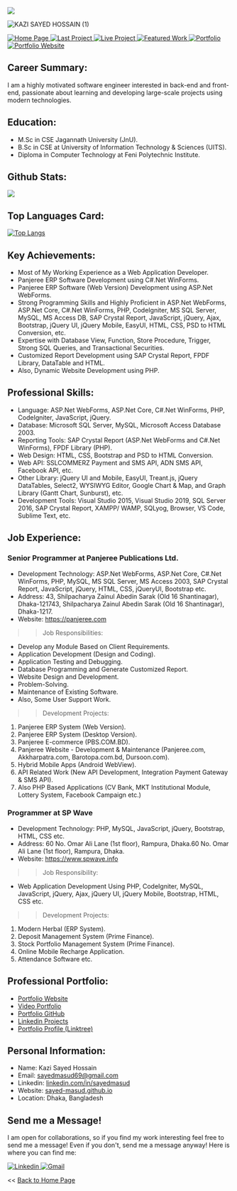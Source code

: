 <a href="https://hits.seeyoufarm.com"><img src="https://hits.seeyoufarm.com/api/count/incr/badge.svg?url=https%3A%2F%2Fgithub.com%2Fsayed-masud%2Fprofile%2Fhit-counter&count_bg=%2379C83D&title_bg=%23555555&icon=&icon_color=%23E7E7E7&title=Portfolio+View&edge_flat=false"/></a>

![KAZI SAYED HOSSAIN (1)](https://user-images.githubusercontent.com/83280369/184299575-e2c19e97-0aaf-46be-bb25-27e89e62aed1.jpg)

 <p>
 <a href="https://github.com/sayed-masud" target="_blank">
  <img
    alt="Home Page"
    src="https://img.shields.io/static/v1?label=&message=Home Page&color=lightgrey&style=for-the-badge"
  />
</a>
<a href="https://pbs.com.bd" target="_blank">
  <img
    alt="Last Project"
    src="https://img.shields.io/static/v1?label=&message=Last Project&color=blue&style=for-the-badge"
  />
</a>
<a href="https://github.com/sayed-masud/dashboard" target="_blank">
  <img
    alt="Live Project"
    src="https://img.shields.io/static/v1?label=&message=Live Project&color=blue&style=for-the-badge"
  />
</a>
<a href="https://github.com/stars/sayed-masud/lists/featured-work" target="_blank">
  <img
    alt="Featured Work"
    src="https://img.shields.io/static/v1?label=&message=Featured Work&color=blue&style=for-the-badge"
  />
</a>
<a href="https://www.youtube.com/embed/gq-fNaTUf9Y" target="_blank">
  <img
    alt="Portfolio"
    src="https://img.shields.io/static/v1?label=&message=Work Portfolio&color=red&style=for-the-badge"
  />
</a>
<a href="https://sayed-masud.github.io/" target="_blank">
  <img
    alt="Portfolio Website"
    src="https://img.shields.io/static/v1?label=&message=Portfolio Website&color=red&style=for-the-badge"
  />
</a>
</p>

## Career Summary:
I am a highly motivated software engineer interested in back-end and front-end, passionate about learning and developing large-scale projects using modern technologies.

## Education:
- M.Sc in CSE Jagannath University (JnU).
- B.Sc in CSE at University of Information Technology & Sciences (UITS).
- Diploma in Computer Technology at Feni Polytechnic Institute.

## Github Stats:

<img src="https://github-readme-stats.vercel.app/api?username=sayed-masud&count_private=true&title_color=FD9047&icon_color=FD9047&text_color=0C2233&custom_title=Kazi+Sayed+Hossain's+GitHub+Stats&show_icons=true"/>


## Top Languages Card:

[![Top Langs](https://github-readme-stats.vercel.app/api/top-langs/?username=sayed-masud)](https://github.com/anuraghazra/github-readme-stats)


## Key Achievements:
- Most of My Working Experience as a Web Application Developer.
- Panjeree ERP Software Development using C#.Net WinForms.
- Panjeree ERP Software (Web Version) Development using ASP.Net WebForms.
- Strong Programming Skills and Highly Proficient in ASP.Net WebForms, ASP.Net Core, C#.Net WinForms, PHP, CodeIgniter, MS SQL Server, MySQL, MS Access DB, SAP Crystal Report, JavaScript, jQuery, Ajax, Bootstrap, jQuery UI, jQuery Mobile, EasyUI, HTML, CSS, PSD to HTML Conversion, etc.
- Expertise with Database View, Function, Store Procedure, Trigger, Strong SQL Queries, and Transactional Securities.
- Customized Report Development using SAP Crystal Report, FPDF Library, DataTable and HTML.
- Also, Dynamic Website Development using PHP.


## Professional Skills: 
- Language: ASP.Net WebForms, ASP.Net Core, C#.Net WinForms, PHP, CodeIgniter, JavaScript, jQuery.
- Database: Microsoft SQL Server, MySQL, Microsoft Access Database 2003.
- Reporting Tools: SAP Crystal Report (ASP.Net WebForms and C#.Net WinForms), FPDF Library (PHP).
- Web Design: HTML, CSS, Bootstrap and PSD to HTML Conversion. 
- Web API: SSLCOMMERZ Payment and SMS API, ADN SMS API, Facebook API, etc.
- Other Library: jQuery UI and Mobile, EasyUI, Treant.js, jQuery DataTables, Select2, WYSIWYG Editor, Google Chart & Map, and Graph Library (Gantt Chart, Sunburst), etc. 
- Development Tools: Visual Studio 2015, Visual Studio 2019, SQL Server 2016, SAP Crystal Report, XAMPP/ WAMP, SQLyog, Browser, VS Code, Sublime Text, etc.


## Job Experience:
### Senior Programmer at Panjeree Publications Ltd.
- Development Technology: ASP.Net WebForms, ASP.Net Core, C#.Net WinForms, PHP, MySQL, MS SQL Server, MS Access 2003, SAP Crystal Report, JavaScript, jQuery, HTML, CSS, jQueryUI, Bootstrap etc.
- Address: 43, Shilpacharya Zainul Abedin Sarak (Old 16 Shantinagar), Dhaka-121743, Shilpacharya Zainul Abedin Sarak (Old 16 Shantinagar), Dhaka-1217.
- Website: https://panjeree.com

>> Job Responsibilities:
- Develop any Module Based on Client Requirements.
- Application Development (Design and Coding).
- Application Testing and Debugging.
- Database Programming and Generate Customized Report.
- Website Design and Development. 
- Problem-Solving. 
- Maintenance of Existing Software.
- Also, Some User Support Work.

>> Development Projects:
1. Panjeree ERP System (Web Version).
2. Panjeree ERP System (Desktop Version).
3. Panjeree E-commerce (PBS.COM.BD).
4. Panjeree Website - Development & Maintenance (Panjeree.com, Akkharpatra.com, Barotopa.com.bd, Dursoon.com).
5. Hybrid Mobile Apps (Android WebView).
6. API Related Work (New API Development, Integration Payment Gateway & SMS API).
7. Also PHP Based Applications (CV Bank, MKT Institutional Module, Lottery System, Facebook Campaign etc.)

### Programmer at SP Wave
- Development Technology: PHP, MySQL, JavaScript, jQuery, Bootstrap, HTML, CSS etc.
- Address: 60 No. Omar Ali Lane (1st floor), Rampura, Dhaka.60 No. Omar Ali Lane (1st floor), Rampura, Dhaka.
- Website: https://www.spwave.info

>> Job Responsibility: 
- Web Application Development Using PHP, CodeIgniter, MySQL, JavaScript, jQuery, Ajax, jQuery UI, jQuery Mobile, Bootstrap, HTML, CSS etc.

>> Development Projects:
1. Modern Herbal (ERP System).
2. Deposit Management System (Prime Finance).
3. Stock Portfolio Management System (Prime Finance).
4. Online Mobile Recharge Application.
5. Attendance Software etc.


## Professional Portfolio:
<ul>
<li><a href="https://sayed-masud.github.io" title="Portfolio Website">Portfolio Website</a></li>
<li><a href="https://www.youtube.com/embed/gq-fNaTUf9Y" title="Video Portfolio">Video Portfolio</a></li>
<li><a href="https://github.com/sayed-masud/portfolio" title="Portfolio GitHub">Portfolio GitHub</a></li>
<li><a href="https://www.linkedin.com/in/sayedmasud/details/projects" title="Linkedin Projects">Linkedin Projects</a></li>
<li><a href="https://linktr.ee/sayedmasud" title="Portfolio Profile (Linktree)">Portfolio Profile (Linktree)</a></li>
</ul>


## Personal Information:
- Name: Kazi Sayed Hossain
- Email: sayedmasud69@gmail.com
- Linkedin: <a href="https://linkedin.com/in/sayedmasud" title="Linkedin Profile">linkedin.com/in/sayedmasud</a></li>
- Website: <a href="https://sayed-masud.github.io" title="GitHub Profile">sayed-masud.github.io</a></li>
- Location: Dhaka, Bangladesh


## Send me a Message!
  
  I am open for collaborations, so if you find my work interesting feel free to send me a message! Even if you don't, send me a message anyway! Here is where you can find me:
  
 <p>
<a href="https://www.linkedin.com/in/sayedmasud/" target="_blank">
  <img
    alt="Linkedin"
    src="https://img.shields.io/badge/linkedin-0077B5?logo=linkedin&logoColor=white&style=for-the-badge"
  />
</a>
<a href="https://mail.google.com/mail/?view=cm&fs=1&to=sayedmasud69@gmail.com&su=&body=" target="_blank">
  <img
    alt="Gmail"
    src="https://img.shields.io/badge/Gmail-0077B5?logo=gmail&logoColor=red&style=for-the-badge"
  />
</a>
</p>


<p><< <a href="https://github.com/sayed-masud">Back to Home Page</a></p>
